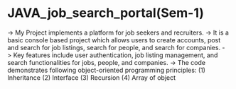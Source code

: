 # JAVA_job_search_portal(Sem-1)
-> My Project implements a platform for job seekers and recruiters.
-> It is a basic console based project which allows users to create accounts, post and search for job listings, search for people, and search for companies.
-> Key features include user authentication, job listing management, and search functionalities for jobs, people, and companies.
-> The code demonstrates following object-oriented programming principles: (1) Inheritance
                                                                           (2) Interface
                                                                           (3) Recursion
                                                                           (4) Array of object

